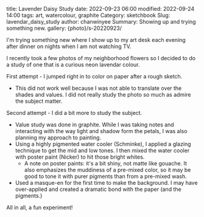 title: Lavender Daisy Study
date: 2022-09-23 06:00
modified: 2022-09-24 14:00
tags: art, watercolour, graphite
Category: sketchbook
Slug: lavendar_daisy_study
author: chanwinyee
Summary: Showing up and trying something new.
gallery: {photo}/s-20220923/

I'm trying something new where I show up to my art desk each evening after dinner on nights when I am not watching TV. 

I recently took a few photos of my neighborhood flowers so I decided to do a study of one that is a curious neon lavendar colour. 

First attempt - I jumped right in to color on paper after a rough sketch. 
- This did not work well because I was not able to translate over the shades and values. I did not really study the photo so much as admire the subject matter. 

Second attempt - I did a bit more to study the subject.
- Value study was done in graphite. While I was taking notes and interacting with the way light and shadow form the petals, I was also planning my approach to painting.
- Using a highly pigmented water cooler (Schminke), I applied a glazing technique to get the mid and low tones. I then mixed the water cooler with poster paint (Nicker) to hit those bright whites.
	- A note on poster paints: it's a bit shiny, not matte like gouache. It also emphasizes the muddiness of a pre-mixed color, so it may be good to tone it with purer pigments than from a pre-mixed wash.
- Used a masque-en for the first time to make the background. I may have over-applied and created a dramatic bond with the paper (and the pigments.) 

All in all, a fun experiment!